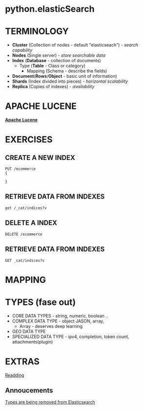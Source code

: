 # python.elasticSearch

# TERMINOLOGY
- **Cluster** (Collection of nodes - default "elasticseach") - _search capability_
- **Nodes** (Single server) - _store searchable data_
- **Index** (**Database** - collection of documents)
  - Type (**Table** - Class or category)
    - Mapping (Schema - describe the fields)
- **Document**(**Rows**/**Object** - basic unit of information)
- **Shards** (Index divided into pieces) - _horizontal scalability_
- **Replica** (Copies of indexes) - _availability_

# APACHE LUCENE
[**Apache Lucene**](https://lucene.apache.org/)

# EXERCISES
## CREATE A NEW INDEX
```
PUT /ecommerce
{
  
}
```
## RETRIEVE DATA FROM INDEXES
```
get /_cat/indices?v
```
## DELETE A INDEX
```
DELETE /ecommerce
```
## RETRIEVE DATA FROM INDEXES
```
GET _cat/indices?v
```

# MAPPING

# TYPES (fase out)
- CORE DATA TYPES - string, numeric, boolean ..
- COMPLEX DATA TYPE - object JASON, array, 
  - Array - deserves deep learning
- GEO DATA TYPE
- SPECIALIZED DATA TYPE - ipv4, completion, token count, attachments(plugin)

# EXTRAS
[Readding](https://www.elastic.co/guide/en/kibana/current/connect-to-elasticsearch.html)

## Annoucements
[Types are being removed from Elasticsearch](https://www.udemy.com/elasticsearch-complete-guide/learn/v4/announcements?ids=882892)

